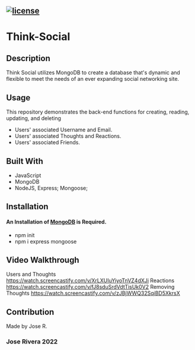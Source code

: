 ## [![license](https://img.shields.io/badge/License-MIT-yellow.svg)](https://opensource.org/licenses/MIT)

# Think-Social

## Description
Think Social utilizes MongoDB to create a database that's dynamic and flexible to meet the needs of an ever expanding social networking site.

## Usage
This repository demonstrates the back-end functions for creating, reading, updating, and deleting

- Users' associated Username and Email.
- Users' associated Thoughts and Reactions.
- Users' associated Friends.

## Built With
* JavaScript
* MongoDB
* NodeJS, Express; Mongoose; 

## Installation
#### An Installation of [MongoDB](https://docs.mongodb.com/manual/installation/) is Required.

- npm init
- npm i express mongoose

## Video Walkthrough
Users and Thoughts https://watch.screencastify.com/v/XrLXUIuYiyoTnVZ4dXJi
Reactions https://watch.screencastify.com/v/fJ8sduSrdVdtTisUk0V2
Removing Thoughts https://watch.screencastify.com/v/zJBjWWQ32SqiBD5XkrsX


## Contribution
Made by Jose R.

### Jose Rivera 2022
